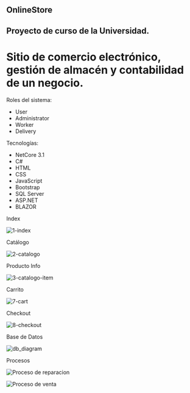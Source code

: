 ## OnlineStore
## Proyecto de curso de la Universidad.
# Sitio de comercio electrónico, gestión de almacén y contabilidad de un negocio.

Roles del sistema:
- User
- Administrator
- Worker
- Delivery

Tecnologías:
- NetCore 3.1
- C#
- HTML
- CSS
- JavaScript
- Bootstrap
- SQL Server
- ASP.NET
- BLAZOR



Index

![1-index](https://user-images.githubusercontent.com/61922773/210938134-52b55bd3-865f-4819-8d3c-1c001df8ecec.png)

Catálogo

![2-catalogo](https://user-images.githubusercontent.com/61922773/210938236-3d377c5b-4295-4501-a24e-261d4e5b8d17.png)

Producto Info

![3-catalogo-item](https://user-images.githubusercontent.com/61922773/210934252-47167ab0-6ceb-4656-a674-c6ef47bf01b4.png)

Carrito

![7-cart](https://user-images.githubusercontent.com/61922773/210934310-a2cde793-f3f9-4a05-bbfe-fab12b49d098.png)

Checkout

![8-checkout](https://user-images.githubusercontent.com/61922773/210934320-60cb4e86-9f6c-4788-b8a8-dea6e72ad944.png)

Base de Datos

![db_diagram](https://user-images.githubusercontent.com/61922773/210938709-ae5f7a6b-8ff7-4a9b-806e-985fbee649a1.jpg)

Procesos

![Proceso de reparacion](https://user-images.githubusercontent.com/61922773/210938738-ecf2040a-9c37-4d25-8fbe-1546e6e5da76.png)

![Proceso de venta](https://user-images.githubusercontent.com/61922773/210938751-1730a4a0-484d-4486-830b-20ffa34ebc22.png)



